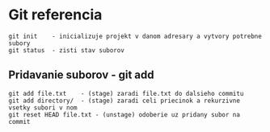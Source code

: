 # Git referencia

    git init	- inicializuje projekt v danom adresary a vytvory potrebne subory
    git status  - zisti stav suborov
	
## Pridavanie suborov - git add
    git add file.txt	- (stage) zaradi file.txt do dalsieho commitu
    git add directory/	- (stage) zaradi celi priecinok a rekurzivne vsetky subori v nom
    git reset HEAD file.txt	- (unstage) odoberie uz pridany subor na commit 
    
## 
